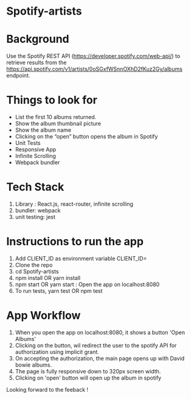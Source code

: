 # Spotify-artists

# Background

Use the Spotify REST API (https://developer.spotify.com/web-api/) to retrieve results from the https://api.spotify.com/v1/artists/0oSGxfWSnnOXhD2fKuz2Gy/albums endpoint.

# Things to look for

- List the first 10 albums returned.
- Show the album thumbnail picture
- Show the album name
- Clicking on the “open” button opens the album in Spotify
- Unit Tests
- Responsive App
- Infinite Scrolling
- Webpack bundler

# Tech Stack

1. Library : React.js, react-router, infinite scrolling
2. bundler: webpack
3. unit testing: jest

# Instructions to run the app

1. Add CLIENT_ID as environment variable CLIENT_ID=<your client id from spotify>
2. Clone the repo
3. cd Spotify-artists
4. npm install OR yarn install
5. npm start OR yarn start : Open the app on localhost:8080
6. To run tests, yarn test OR npm test
  
# App Workflow

1. When you open the app on localhost:8080, it shows a button 'Open Albums'
2. Clicking on the button, wil redirect the user to the spotify API for authorization using implicit grant.
3. On accepting the authorization, the main page opens up with David bowie albums.
4. The page is fully responsive down to 320px screen width.
5. Clicking on 'open' button will open up the album in spotify


Looking forward to the feeback !
